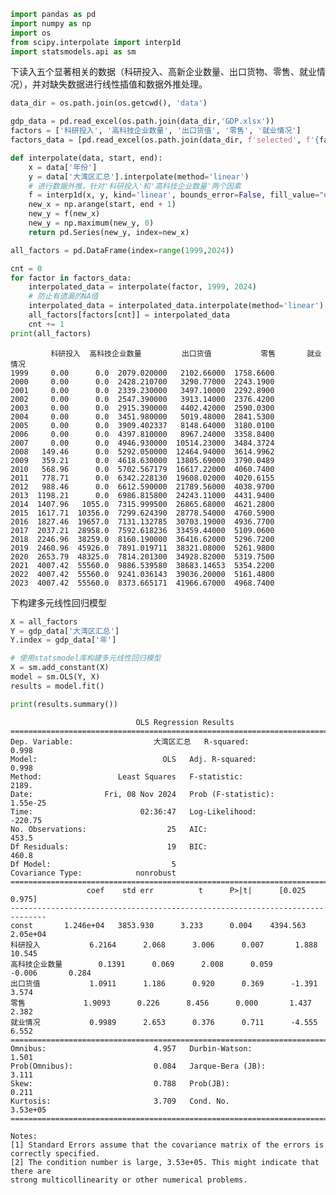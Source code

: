 ```python
import pandas as pd
import numpy as np
import os
from scipy.interpolate import interp1d
import statsmodels.api as sm
```

下读入五个显著相关的数据（科研投入、高新企业数量、出口货物、零售、就业情况），并对缺失数据进行线性插值和数据外推处理。


```python
data_dir = os.path.join(os.getcwd(), 'data')

gdp_data = pd.read_excel(os.path.join(data_dir,'GDP.xlsx'))
factors = ['科研投入', '高科技企业数量', '出口货值', '零售', '就业情况']
factors_data = [pd.read_excel(os.path.join(data_dir, f'selected', f'{factor}.xlsx')) for factor in factors]

def interpolate(data, start, end):
    x = data['年份']
    y = data['大湾区汇总'].interpolate(method='linear')
    # 进行数据外推，针对'科研投入'和'高科技企业数量'两个因素
    f = interp1d(x, y, kind='linear', bounds_error=False, fill_value="extrapolate")
    new_x = np.arange(start, end + 1)
    new_y = f(new_x)
    new_y = np.maximum(new_y, 0)
    return pd.Series(new_y, index=new_x)

all_factors = pd.DataFrame(index=range(1999,2024))

cnt = 0
for factor in factors_data:
    interpolated_data = interpolate(factor, 1999, 2024)
    # 防止有遗漏的NA值
    interpolated_data = interpolated_data.interpolate(method='linear')
    all_factors[factors[cnt]] = interpolated_data
    cnt += 1
print(all_factors)
```

             科研投入  高科技企业数量         出口货值           零售       就业情况
    1999     0.00      0.0  2079.020000   2102.66000  1758.6600
    2000     0.00      0.0  2428.210700   3290.77000  2243.1900
    2001     0.00      0.0  2339.230000   3497.10000  2292.8900
    2002     0.00      0.0  2547.390000   3913.14000  2376.4200
    2003     0.00      0.0  2915.390000   4402.42000  2590.0300
    2004     0.00      0.0  3451.980000   5019.48000  2841.5300
    2005     0.00      0.0  3909.402337   8148.64000  3180.0100
    2006     0.00      0.0  4397.810000   8967.24000  3358.8400
    2007     0.00      0.0  4946.930000  10514.23000  3484.3724
    2008   149.46      0.0  5292.050000  12464.94000  3614.9962
    2009   359.21      0.0  4618.630000  13805.69000  3790.0489
    2010   568.96      0.0  5702.567179  16617.22000  4060.7400
    2011   778.71      0.0  6342.228130  19608.02000  4020.6155
    2012   988.46      0.0  6612.590000  21789.56000  4038.9700
    2013  1198.21      0.0  6986.815800  24243.11000  4431.9400
    2014  1407.96   1055.0  7315.999500  26865.68000  4621.2800
    2015  1617.71  10356.0  7299.624390  28778.54000  4760.5900
    2016  1827.46  19657.0  7131.132785  30703.19000  4936.7700
    2017  2037.21  28958.0  7592.618236  33459.44000  5109.0600
    2018  2246.96  38259.0  8160.190000  36416.62000  5296.7200
    2019  2460.96  45926.0  7891.019711  38321.08000  5261.9800
    2020  2653.79  48325.0  7814.201300  34928.82000  5319.7500
    2021  4007.42  55560.0  9886.539580  38683.14653  5354.2200
    2022  4007.42  55560.0  9241.036143  39036.20000  5161.4800
    2023  4007.42  55560.0  8373.665171  41966.67000  4968.7400
    

下构建多元线性回归模型


```python
X = all_factors
Y = gdp_data['大湾区汇总']
Y.index = gdp_data['年']

# 使用statsmodel库构建多元线性回归模型
X = sm.add_constant(X)
model = sm.OLS(Y, X)
results = model.fit()

print(results.summary())
```

                                OLS Regression Results                            
    ==============================================================================
    Dep. Variable:                  大湾区汇总   R-squared:                       0.998
    Model:                            OLS   Adj. R-squared:                  0.998
    Method:                 Least Squares   F-statistic:                     2189.
    Date:                Fri, 08 Nov 2024   Prob (F-statistic):           1.55e-25
    Time:                        02:36:47   Log-Likelihood:                -220.75
    No. Observations:                  25   AIC:                             453.5
    Df Residuals:                      19   BIC:                             460.8
    Df Model:                           5                                         
    Covariance Type:            nonrobust                                         
    ==============================================================================
                     coef    std err          t      P>|t|      [0.025      0.975]
    ------------------------------------------------------------------------------
    const       1.246e+04   3853.930      3.233      0.004    4394.563    2.05e+04
    科研投入           6.2164      2.068      3.006      0.007       1.888      10.545
    高科技企业数量        0.1391      0.069      2.008      0.059      -0.006       0.284
    出口货值           1.0911      1.186      0.920      0.369      -1.391       3.574
    零售             1.9093      0.226      8.456      0.000       1.437       2.382
    就业情况           0.9989      2.653      0.376      0.711      -4.555       6.552
    ==============================================================================
    Omnibus:                        4.957   Durbin-Watson:                   1.501
    Prob(Omnibus):                  0.084   Jarque-Bera (JB):                3.111
    Skew:                           0.788   Prob(JB):                        0.211
    Kurtosis:                       3.709   Cond. No.                     3.53e+05
    ==============================================================================
    
    Notes:
    [1] Standard Errors assume that the covariance matrix of the errors is correctly specified.
    [2] The condition number is large, 3.53e+05. This might indicate that there are
    strong multicollinearity or other numerical problems.
    
